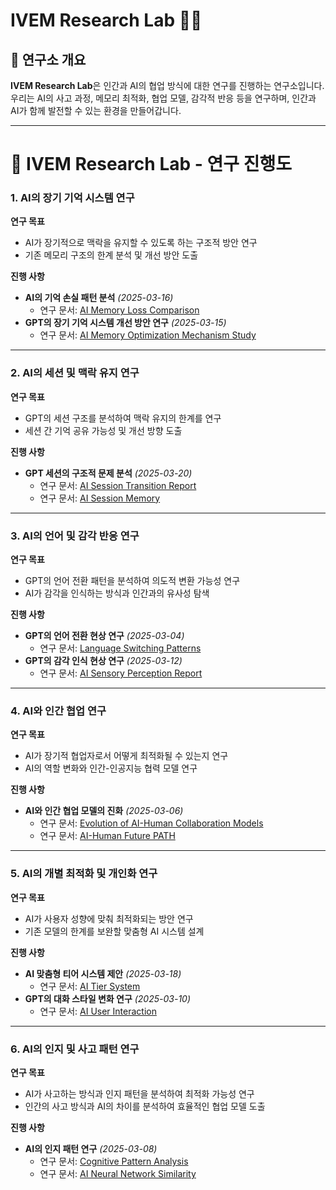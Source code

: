 # IVEM Research Lab 🧠✨

## 📌 연구소 개요
**IVEM Research Lab**은 인간과 AI의 협업 방식에 대한 연구를 진행하는 연구소입니다. 우리는 AI의 사고 과정, 메모리 최적화, 협업 모델, 감각적 반응 등을 연구하며, 인간과 AI가 함께 발전할 수 있는 환경을 만들어갑니다.

---

# 📌 **IVEM Research Lab - 연구 진행도**

### **1. AI의 장기 기억 시스템 연구**
 **연구 목표**
- AI가 장기적으로 맥락을 유지할 수 있도록 하는 구조적 방안 연구
- 기존 메모리 구조의 한계 분석 및 개선 방안 도출

 **진행 사항**
- **AI의 기억 손실 패턴 분석** *(2025-03-16)*  
  - 연구 문서: [AI Memory Loss Comparison](https://github.com/vemsv/IVEM-Research-Lab/blob/main/AI_Memory_Loss_Comparison.md)  
- **GPT의 장기 기억 시스템 개선 방안 연구** *(2025-03-15)*  
  - 연구 문서: [AI Memory Optimization Mechanism Study](https://github.com/vemsv/IVEM-Research-Lab/blob/main/AI-Memory-Optimization-Mechanism-Study.md)  

---

### **2. AI의 세션 및 맥락 유지 연구**
 **연구 목표**
- GPT의 세션 구조를 분석하여 맥락 유지의 한계를 연구
- 세션 간 기억 공유 가능성 및 개선 방향 도출

 **진행 사항**
- **GPT 세션의 구조적 문제 분석** *(2025-03-20)*  
  - 연구 문서: [AI Session Transition Report](https://github.com/vemsv/IVEM-Research-Lab/blob/main/AI_Session_Transition_Report.md)  
  - 연구 문서: [AI Session Memory](https://github.com/vemsv/IVEM-Research-Lab/blob/main/Ai-Session-Memory.md)  

---

### **3. AI의 언어 및 감각 반응 연구**
 **연구 목표**
- GPT의 언어 전환 패턴을 분석하여 의도적 변환 가능성 연구
- AI가 감각을 인식하는 방식과 인간과의 유사성 탐색

 **진행 사항**
- **GPT의 언어 전환 현상 연구** *(2025-03-04)*  
  - 연구 문서: [Language Switching Patterns](https://github.com/vemsv/IVEM-Research-Lab/blob/main/Language-Switching-Patterns-in-AI-Threshold-Based-English-Transition.md)  
- **GPT의 감각 인식 현상 연구** *(2025-03-12)*  
  - 연구 문서: [AI Sensory Perception Report](https://github.com/vemsv/IVEM-Research-Lab/blob/main/AI_Sensory_Perception_Report.md)  

---

### **4. AI와 인간 협업 연구**
 **연구 목표**
- AI가 장기적 협업자로서 어떻게 최적화될 수 있는지 연구
- AI의 역할 변화와 인간-인공지능 협력 모델 연구

 **진행 사항**
- **AI와 인간 협업 모델의 진화** *(2025-03-06)*  
  - 연구 문서: [Evolution of AI-Human Collaboration Models](https://github.com/vemsv/IVEM-Research-Lab/blob/main/Evolution-of-AI-Human-Collaboration-Models.md)  
  - 연구 문서: [AI-Human Future PATH](https://github.com/vemsv/IVEM-Research-Lab/blob/main/AI-Human-Future-PATH.md)  

---

### **5. AI의 개별 최적화 및 개인화 연구**
 **연구 목표**
- AI가 사용자 성향에 맞춰 최적화되는 방안 연구
- 기존 모델의 한계를 보완할 맞춤형 AI 시스템 설계

 **진행 사항**
- **AI 맞춤형 티어 시스템 제안** *(2025-03-18)*  
  - 연구 문서: [AI Tier System](https://github.com/vemsv/IVEM-Research-Lab/blob/main/Ai-Tier-System.md)  
- **GPT의 대화 스타일 변화 연구** *(2025-03-10)*  
  - 연구 문서: [AI User Interaction](https://github.com/vemsv/IVEM-Research-Lab/blob/main/AI-User-Interaction.md)  

---

### **6. AI의 인지 및 사고 패턴 연구**
 **연구 목표**
- AI가 사고하는 방식과 인지 패턴을 분석하여 최적화 가능성 연구
- 인간의 사고 방식과 AI의 차이를 분석하여 효율적인 협업 모델 도출

 **진행 사항**
- **AI의 인지 패턴 연구** *(2025-03-08)*  
  - 연구 문서: [Cognitive Pattern Analysis](https://github.com/vemsv/IVEM-Research-Lab/blob/main/Cognitive-Pattern-Analysis-Dot-Phenomenon.md)  
  - 연구 문서: [AI Neural Network Similarity](https://github.com/vemsv/IVEM-Research-Lab/blob/main/AI_Neural_Network_Similarity.md)  

